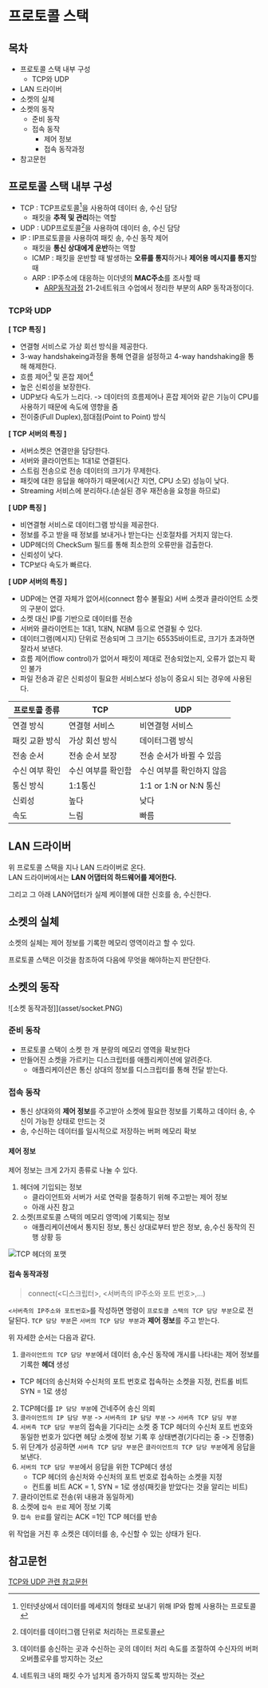 # 프로토콜 스택

## 목차
- 프로토콜 스택 내부 구성
  - TCP와 UDP
- LAN 드라이버
- 소켓의 실체
- 소켓의 동작
  - 준비 동작
  - 접속 동작
    - 제어 정보
    - 접속 동작과정
- 참고문헌


## 프로토콜 스택 내부 구성
- TCP : TCP프로토콜[^TCP프로토콜]을 사용하여 데이터 송, 수신 담당
  - 패킷을 **추적 및 관리**하는 역할
- UDP : UDP프로토콜[^UDP프로토콜]을 사용하여 데이터 송, 수신 담당
- IP : IP프로토콜을 사용하여 패킷 송, 수신 동작 제어
  - 패킷을 **통신 상대에게 운반**하는 역할
  - ICMP : 패킷을 운반할 때 발생하는 **오류를 통지**하거나 **제어용 메시지를 통지**할때
  - ARP : IP주소에 대응하는 이더넷의 **MAC주소**를 조사할 때
    - [ARP동작과정](https://velog.io/@sunil1369/TCPIP-%EA%B8%B0%EC%B4%88%EC%99%80-JAVAC%EC%9D%84-%ED%99%9C%EC%9A%A9%ED%95%9C-%EB%84%A4%ED%8A%B8%EC%9B%8C%ED%81%AC-%ED%94%84%EB%A1%9C%EA%B7%B8%EB%9E%98%EB%B0%8D-1%EC%9E%A5) 21-2네트워크 수업에서 정리한 부분의 ARP 동작과정이다.

[^TCP프로토콜]: 인터넷상에서 데이터를 메세지의 형태로 보내기 위해 IP와 함께 사용하는 프로토콜
[^UDP프로토콜]: 데이터를 데이터그램 단위로 처리하는 프로토콜

### TCP와 UDP
**[ TCP 특징 ]**
- 연결형 서비스로 가상 회선 방식을 제공한다.
- 3-way handshakeing과정을 통해 연결을 설정하고 4-way handshaking을 통해 해제한다.
- 흐름 제어[^흐름제어] 및 혼잡 제어[^혼잡제어]
- 높은 신뢰성을 보장한다.
- UDP보다 속도가 느리다. -> 데이터의 흐름제어나 혼잡 제어와 같은 기능이 CPU를 사용하기 때문에 속도에 영향을 줌
- 전이중(Full Duplex),점대점(Point to Point) 방식

[^흐름제어]: 데이터를 송신하는 곳과 수신하는 곳의 데이터 처리 속도를 조절하여 수신자의 버퍼 오버플로우를 방지하는 것
[^혼잡제어]: 네트워크 내의 패킷 수가 넘치게 증가하지 않도록 방지하는 것

**[ TCP 서버의 특징 ]**
- 서버소켓은 연결만을 담당한다.
- 서버와 클라이언트는 1대1로 연결된다.
- 스트림 전송으로 전송 데이터의 크기가 무제한다.
- 패킷에 대한 응답을 해야하기 때문에(시간 지연, CPU 소모) 성능이 낮다.
- Streaming 서비스에 분리하다.(손실된 경우 재전송을 요청을 하므로)

**[ UDP 특징 ]**
- 비연결형 서비스로 데이터그램 방식을 제공한다.
- 정보를 주고 받을 때 정보를 보내거나 받는다는 신호절차를 거치지 않는다.
- UDP헤더의 CheckSum 필드를 통해 최소한의 오류만을 검출한다.
- 신뢰성이 낮다.
- TCP보다 속도가 빠르다.

**[ UDP 서버의 특징 ]**
- UDP에는 연결 자체가 없어서(connect 함수 불필요) 서버 소켓과 클라이언트 소켓의 구분이 없다.
- 소켓 대신 IP를 기반으로 데이터를 전송
- 서버와 클라이언트는 1대1, 1대N, N대M 등으로 연결될 수 있다.
- 데이터그램(메시지) 단위로 전송되며 그 크기는 65535바이트로, 크기가 초과하면 잘라서 보낸다.
- 흐름 제어(flow control)가 없어서 패킷이 제대로 전송되었는지, 오류가 없는지 확인 불가
- 파일 전송과 같은 신뢰성이 필요한 서비스보다 성능이 중요시 되는 경우에 사용된다.


| 프로토콜 종류 | TCP | UDP |
|------|-------|---|
| 연결 방식 | 연결형 서비스 | 비연결형 서비스 |
| 패킷 교환 방식 | 가상 회선 방식 | 데이터그램 방식 |
| 전송 순서 | 전송 순서 보장 | 전송 순서가 바뀔 수 있음 |
| 수신 여부 확인 | 수신 여부를 확인함 | 수신 여부를 확인하지 않음 |
| 통신 방식 | 1:1통신 | 1:1 or 1:N or N:N 통신 |
| 신뢰성 | 높다 | 낮다 |
| 속도 | 느림 | 빠름 |


## LAN 드라이버
위 프로토콜 스택을 지나 LAN 드라이버로 온다.<br/>
LAN 드라이버에서는 **LAN 어댑터의 하드웨어를 제어한다.**<br/>

그리고 그 아래 LAN어댑터가 실제 케이블에 대한 신호를 송, 수신한다.<br/>


## 소켓의 실체
소켓의 실체는 제어 정보를 기록한 메모리 영역이라고 할 수 있다.<br/>

프로토콜 스택은 이것을 참조하여 다음에 무엇을 해야하는지 판단한다.<br/>

## 소켓의 동작
![소켓 동작과정]](asset/socket.PNG)

### 준비 동작
- 프로토콜 스택이 소켓 한 개 분량의 메모리 영역을 확보한다
- 만들어진 소켓을 가르키는 디스크립터를 애플리케이션에 알려준다.
  - 애플리케이션은 통신 상대의 정보를 디스크립터를 통해 전달 받는다.

### 접속 동작
- 통신 상대와의 **제어 정보**를 주고받아 소켓에 필요한 정보를 기록하고 데이터 송, 수신이 가능한 상태로 만드는 것
- 송, 수신하는 데이터를 일시적으로 저장하는 버퍼 메모리 확보

#### 제어 정보
제어 정보는 크게 2가지 종류로 나눌 수 있다.
1. 헤더에 기입되는 정보
   - 클라이언트와 서버가 서로 연락을 절충하기 위해 주고받는 제어 정보
   - 아래 사진 참고
2. 소켓(프로토콜 스택의 메모리 영역)에 기록되는 정보
   - 애플리케이션에서 통지된 정보, 통신 상대로부터 받은 정보, 송,수신 동작의 진행 상황 등

![TCP 헤더의 포맷](asset/tcp_header.PNG)


#### 접속 동작과정
> connect(<디스크립터>, <서버측의 IP주소와 포트 번호>,...)

`<서버측의 IP주소와 포트번호>`를 작성하면 명령이 `프로토콜 스택의 TCP 담당 부분`으로 전달된다.
`TCP 담당 부분`은 `서버의 TCP 담당 부분`과 **제어 정보**를 주고 받는다.

위 자세한 순서는 다음과 같다.
1. `클라이언트의 TCP 담당 부분`에서 데이터 송,수신 동작에 개시를 나타내는 제어 정보를 기록한 **헤더** 생성
  - TCP 헤더의 송신처와 수신처의 포트 번호로 접속하는 소켓을 지정, 컨트롤 비트 SYN = 1로 생성
2. TCP헤더를 `IP 담당 부분`에 건네주어 송신 의뢰
3. `클라이언트의 IP 담당 부분` -> `서버측의 IP 담당 부분` -> `서버측 TCP 담딩 부분`
4. `서버측 TCP 담당 부분`의 접속을 기다리는 소켓 중 TCP 헤더의 수신처 포트 번호와 동일한 번호가 있다면 헤당 소켓에 정보 기록 후 상태변경(기다리는 중 -> 진행중)
5. 위 단계가 성공하면 `서버측 TCP 담당 부분`은 `클라이언트의 TCP 담당 부분`에게 응답을 보낸다.
6. `서버의 TCP 담당 부분`에서 응답을 위한 TCP헤더 생성
   - TCP 헤더의 송신처와 수신처의 포트 번호로 접속하는 소켓을 지정
   - 컨트롤 비트 ACK = 1, SYN = 1로 생성(패킷을 받았다는 것을 알리는 비트)
7. 클라이언트로 전송(위 내용과 동일하게)
8. 소켓에 `접속 완료` 제어 정보 기록
9. `접속 완료`를 알리는 ACK =1인 TCP 헤더를 반송

위 작업을 거친 후 소켓은 데이터를 송, 수신할 수 있는 상태가 된다.



## 참고문헌
[TCP와 UDP 관련 참고문헌](https://mangkyu.tistory.com/15)